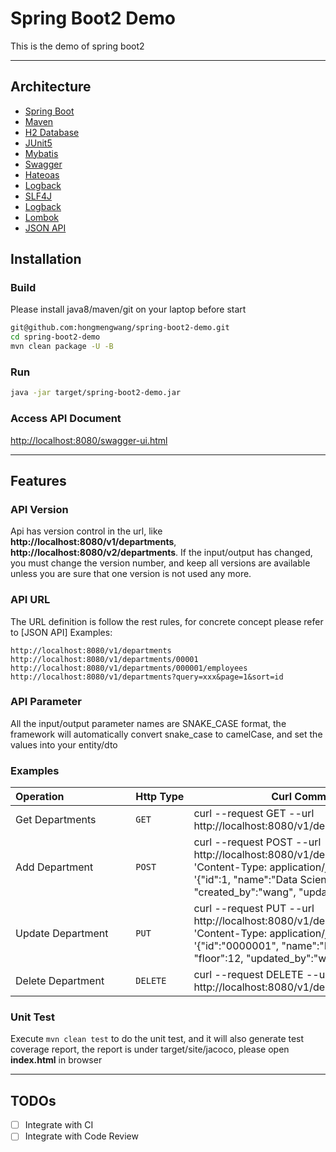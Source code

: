 # Spring Boot2 Demo
This is the demo of spring boot2

- - -
## Architecture
* [Spring Boot](https://projects.spring.io/spring-boot)
* [Maven](https://maven.apache.org)
* [H2 Database](http://www.h2database.com/html/main.html)
* [JUnit5](https://junit.org/junit5)
* [Mybatis](http://www.mybatis.org/mybatis-3)
* [Swagger](http://springfox.github.io/springfox/docs/current)
* [Hateoas](https://projects.spring.io/spring-hateoas)
* [Logback](https://logback.qos.ch)
* [SLF4J](https://www.slf4j.org)
* [Logback](https://logback.qos.ch)
* [Lombok](https://projectlombok.org)
* [JSON API](http://jsonapi.org/recommendations)

## Installation
### Build
Please install java8/maven/git on your laptop before start
```sh
git@github.com:hongmengwang/spring-boot2-demo.git
cd spring-boot2-demo
mvn clean package -U -B
```
### Run
```sh
java -jar target/spring-boot2-demo.jar
```
### Access API Document
[http://localhost:8080/swagger-ui.html](http://localhost:8080/swagger-ui.html)
- - -

## Features
### API Version
Api has version control in the url, like **http://localhost:8080/v1/departments**, **http://localhost:8080/v2/departments**.
If the input/output has changed, you must change the version number, and keep all versions are available unless you are sure that one version is not used any more.
### API URL
The URL definition is follow the rest rules, for concrete concept please refer to [JSON API]
Examples:
```
http://localhost:8080/v1/departments
http://localhost:8080/v1/departments/00001
http://localhost:8080/v1/departments/000001/employees
http://localhost:8080/v1/departments?query=xxx&page=1&sort=id
```
### API Parameter
All the input/output parameter names are SNAKE_CASE format, the framework will automatically convert snake_case to camelCase, and set the values into your entity/dto
### Examples
| Operation&nbsp;&nbsp;&nbsp;&nbsp;&nbsp;&nbsp;&nbsp;&nbsp;&nbsp;&nbsp;&nbsp;&nbsp;&nbsp;&nbsp;&nbsp;&nbsp;&nbsp;&nbsp;&nbsp;&nbsp;&nbsp;&nbsp;&nbsp; | Http&nbsp;Type | Curl Command |
| -------- | -------- | -------- |
| Get Departments | `GET` | curl --request GET --url http://localhost:8080/v1/departments |
| Add Department | `POST` | curl --request POST --url http://localhost:8080/v1/departments --header 'Content-Type: application/json' --data '{"id":1, "name":"Data Science", "floor":11, "created_by":"wang", "updated_by":"wang"}'|
| Update Department | `PUT` | curl --request PUT --url http://localhost:8080/v1/departments --header 'Content-Type: application/json' --data '{"id":"0000001", "name":"Data Section", "floor":12, "updated_by":"wang"}' |
| Delete Department | `DELETE` | curl --request DELETE --url http://localhost:8080/v1/departments/0000001 |

### Unit Test
Execute `mvn clean test` to do the unit test, and it will also generate test coverage report, the report is under target/site/jacoco, please open **index.html** in browser
- - -

## TODOs
- [ ] Integrate with CI
- [ ] Integrate with Code Review
